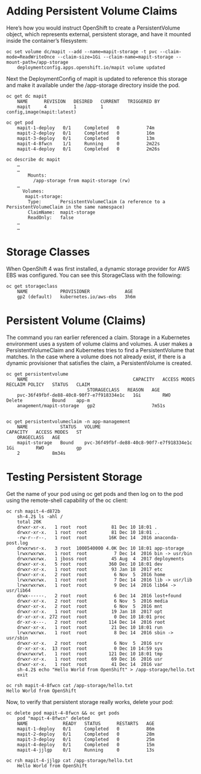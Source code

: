 # Adding Persistent Volume Claims

Here’s how you would instruct OpenShift to create a PersistentVolume object, which represents external, persistent storage, and have it mounted inside the container’s filesystem:
```
oc set volume dc/mapit --add --name=mapit-storage -t pvc --claim-mode=ReadWriteOnce --claim-size=1Gi --claim-name=mapit-storage --mount-path=/app-storage
	deploymentconfig.apps.openshift.io/mapit volume updated
```
Next the DeploymentConfig of mapit is updated to reference this storage and make it available under the /app-storage directory inside the pod.
```
oc get dc mapit
	NAME      REVISION   DESIRED   CURRENT   TRIGGERED BY
	mapit     4          1         1         config,image(mapit:latest)

oc get pod
	mapit-1-deploy   0/1     Completed   0          74m
	mapit-2-deploy   0/1     Completed   0          16m
	mapit-3-deploy   0/1     Completed   0          13m
	mapit-4-8fwcn    1/1     Running     0          2m22s
	mapit-4-deploy   0/1     Completed   0          2m26s

oc describe dc mapit
	…
	…
	    Mounts:
	      /app-storage from mapit-storage (rw)
	…
	  Volumes:
	   mapit-storage:
	    Type:       PersistentVolumeClaim (a reference to a PersistentVolumeClaim in the same namespace)
	    ClaimName:  mapit-storage
	    ReadOnly:   false
	…
	…
```

# Storage Classes
When OpenShift 4 was first installed, a dynamic storage provider for AWS EBS was configured. You can see this StorageClass with the following:
```
oc get storageclass
	NAME            PROVISIONER             AGE
	gp2 (default)   kubernetes.io/aws-ebs   3h6m
```

# Persistent Volume (Claims)
The command you ran earlier referenced a claim. Storage in a Kubernetes environment uses a system of volume claims and volumes. A user makes a PersistentVolumeClaim and Kubernetes tries to find a PersistentVolume that matches. In the case where a volume does not already exist, if there is a dynamic provisioner that satisfies the claim, a PersistentVolume is created.
```
oc get persistentvolume
	NAME                                       CAPACITY   ACCESS MODES   RECLAIM POLICY   STATUS   CLAIM
	                          STORAGECLASS   REASON   AGE
	pvc-36f49fbf-de88-40c8-90f7-e7f918334e1c   1Gi        RWO            Delete           Bound    app-m
	anagement/mapit-storage   gp2                     7m51s
	

oc get persistentvolumeclaim -n app-management
	NAME            STATUS   VOLUME                                     CAPACITY   ACCESS MODES   ST
	ORAGECLASS   AGE
	mapit-storage   Bound    pvc-36f49fbf-de88-40c8-90f7-e7f918334e1c   1Gi        RWO            gp
	2            8m34s
```

# Testing Persistent Storage
Get the name of your pod using oc get pods and then log on to the pod using the remote-shell capability of the oc client:
```
oc rsh mapit-4-d872b
	sh-4.2$ ls -ahl /
	total 20K
	drwxr-xr-x.   1 root  root         81 Dec 10 18:01 .
	drwxr-xr-x.   1 root  root         81 Dec 10 18:01 ..
	-rw-r--r--.   1 root  root        16K Dec 14  2016 anaconda-post.log
	drwxrwsr-x.   3 root  1000540000 4.0K Dec 10 18:01 app-storage
	lrwxrwxrwx.   1 root  root          7 Dec 14  2016 bin -> usr/bin
	drwxrwxrwx.   1 jboss root         45 Aug  4  2017 deployments
	drwxr-xr-x.   5 root  root        360 Dec 10 18:01 dev
	drwxr-xr-x.   1 root  root         93 Jan 18  2017 etc
	drwxr-xr-x.   2 root  root          6 Nov  5  2016 home
	lrwxrwxrwx.   1 root  root          7 Dec 14  2016 lib -> usr/lib
	lrwxrwxrwx.   1 root  root          9 Dec 14  2016 lib64 -> usr/lib64
	drwx------.   2 root  root          6 Dec 14  2016 lost+found
	drwxr-xr-x.   2 root  root          6 Nov  5  2016 media
	drwxr-xr-x.   2 root  root          6 Nov  5  2016 mnt
	drwxr-xr-x.   1 root  root         19 Jan 18  2017 opt
	dr-xr-xr-x. 272 root  root          0 Dec 10 18:01 proc
	dr-xr-x---.   2 root  root        114 Dec 14  2016 root
	drwxr-xr-x.   1 root  root         21 Dec 10 18:01 run
	lrwxrwxrwx.   1 root  root          8 Dec 14  2016 sbin -> usr/sbin
	drwxr-xr-x.   2 root  root          6 Nov  5  2016 srv
	dr-xr-xr-x.  13 root  root          0 Dec 10 14:59 sys
	drwxrwxrwt.   1 root  root        121 Dec 10 18:01 tmp
	drwxr-xr-x.   1 root  root         69 Dec 16  2016 usr
	drwxr-xr-x.   1 root  root         41 Dec 14  2016 var
	sh-4.2$ echo "Hello World from OpenShift" > /app-storage/hello.txt
	exit
	
oc rsh mapit-4-8fwcn cat /app-storage/hello.txt
Hello World from OpenShift
```

Now, to verify that persistent storage really works, delete your pod:
```
oc delete pod mapit-4-8fwcn && oc get pods
	pod "mapit-4-8fwcn" deleted
	NAME             READY   STATUS      RESTARTS   AGE
	mapit-1-deploy   0/1     Completed   0          86m
	mapit-2-deploy   0/1     Completed   0          28m
	mapit-3-deploy   0/1     Completed   0          25m
	mapit-4-deploy   0/1     Completed   0          15m
	mapit-4-jjlgp    0/1     Running     0          13s

oc rsh mapit-4-jjlgp cat /app-storage/hello.txt
	Hello World from OpenShift
```



